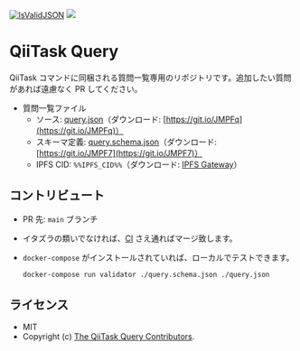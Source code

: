 <!-- Code generated using ./.github/gen_readme.sh on release; DO NOT EDIT. -->
[![IsValidJSON](https://github.com/KEINOS/QiiTaskQuery/actions/workflows/validate_json.yaml/badge.svg)](https://github.com/KEINOS/QiiTaskQuery/actions/workflows/validate_json.yaml)
[![](https://img.shields.io/badge/IPFS-%%IPFS_CID%%-blue?logo=ipfs)](https://ipfs.io/ipfs/%%IPFS_CID%% "IPFS Gateway")

# QiiTask Query

QiiTask コマンドに同梱される質問一覧専用のリポジトリです。追加したい質問があれば遠慮なく PR してください。

- 質問一覧ファイル
    - ソース: [query.json](query.json)（ダウンロード: [https://git.io/JMPFq](https://git.io/JMPFq)）
    - スキーマ定義: [query.schema.json](query.schema.json)（ダウンロード: [https://git.io/JMPF7](https://git.io/JMPF7)）
    - IPFS CID: `%%IPFS_CID%%`（ダウンロード: [IPFS Gateway](https://ipfs.io/ipfs/%%IPFS_CID%%)）

## コントリビュート

- PR 先: `main` ブランチ
- イタズラの類いでなければ、[CI](./github/workflows/) さえ通ればマージ致します。
- `docker-compose` がインストールされていれば、ローカルでテストできます。

    ```bash
    docker-compose run validator ./query.schema.json ./query.json
    ```

## ライセンス

- MIT
- Copyright (c) [The QiiTask Query Contributors](https://github.com/KEINOS/QiiTaskQuery/graphs/contributors).
